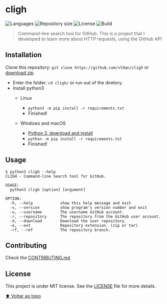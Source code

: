 <h1>cligh</h1>

<p>
   <img alt="Languages" src="https://img.shields.io/badge/python->=3.7-blue.svg"> 
   <img alt="Repository size" src="https://img.shields.io/github/repo-size/vlHan/cligh">
   <img alt="License" src="https://img.shields.io/github/license/vlHan/cligh.svg">
   <img alt="Build" src="https://img.shields.io/badge/build-Passing-green">
</p>

> Command-line search tool for GitHub. This is a project that I developed to learn more about HTTP requests, using the GitHub API</p>

## Installation

Clone this repository: `git clone https://github.com/vlHan/cligh` or <a href="https://github.com/vlHan/cligh/archive/refs/heads/master.zip">download zip</a>
- Enter the folder: `cd cligh/` or run out of the diretory.
- Install python3 
  - Linux
    - `python3 -m pip install -r requirements.txt`
    - Finished!

  - Windows and macOS
    - [Python 3, download and install](https://www.python.org/downloads/)
    - `python -m pip install -r requirements.txt`
    - Finished!

## Usage
```
$ python3 cligh --help
CLIGH - Command-line Search tool for GitHub.

USAGE: 
  python3 cligh [option] [argument]

OPTION:
  -h, --help            show this help message and exit
  -v, --version         show program's version number and exit
  -u, --username        The username GitHub account.
  -r, --repository      The repository from the GitHub user account.
  -d, --download        Download the user repository.
  -e, --ext             Repository extension. (zip or tar)
  -rf, --ref            The repository branch. 
```

## Contributing 
Check the [CONTRIBUTING.md](CONTRIBUTING.md)

## License
This project is under MIT license. See the [LICENSE](LICENSE) file for more details.

[⬆ Voltar ao topo](#cligh)<br>

